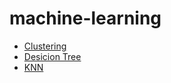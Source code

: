 # machine-learning

- [Clustering](https://github.com/honghyelim/machine-learning/blob/main/clustering.ipynb)
- [Desicion Tree](https://github.com/honghyelim/machine-learning/blob/main/Decision_Tree.ipynb)
- [KNN](https://github.com/honghyelim/machine-learning/blob/main/kNN.ipynb)
